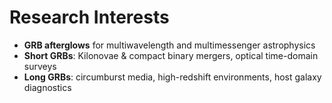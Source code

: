 # Research Interests

- **GRB afterglows** for multiwavelength and multimessenger astrophysics
- **Short GRBs**: Kilonovae & compact binary mergers, optical time-domain surveys
- **Long GRBs**: circumburst media, high-redshift environments, host galaxy diagnostics
